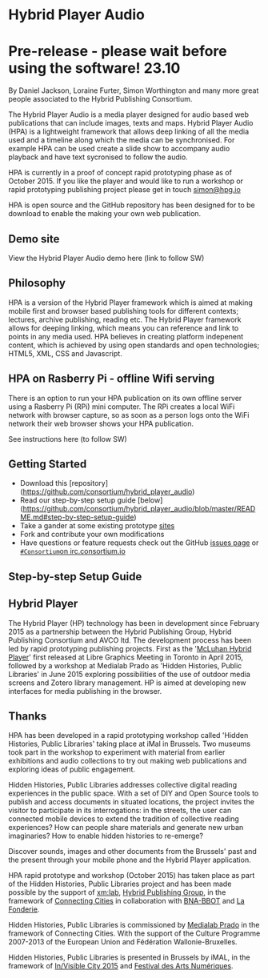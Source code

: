 # Hybrid Player Audio

# Pre-release - please wait before using the software! 23.10

By Daniel Jackson, Loraine Furter, Simon Worthington and many more great people associated to the Hybrid Publishing Consortium.

The Hybrid Player Audio is a media player designed for audio based web publications that can include images, texts and maps. Hybrid Player Audio (HPA) is a lightweight framework that allows deep linking of all the media used and a timeline along which the media can be synchronised. For example HPA can be used create a slide show to accompany audio playback and have text sycronised to follow the audio. 

HPA is currently in a proof of concept rapid prototyping phase as of October 2015. If you like the player and would like to run a workshop or rapid prototyping publishing project please get in touch simon@hpg.io

HPA is open source and the GitHub repository has been designed for to be download to enable the making your own web publication.

## Demo site

View the Hybrid Player Audio demo here (link to follow SW)

## Philosophy

HPA is a version of the Hybrid Player framework which is aimed at making mobile first and browser based publishing tools for different contexts; lectures, archive publishing, reading etc. The Hybrid Player framework allows for deeping linking, which means you can reference and link to points in any media used. HPA believes in creating platform indepenent content, which is achieved by using open standards and open technologies; HTML5, XML, CSS and Javascript.

## HPA on Rasberry Pi - offline Wifi serving

There is an option to run your HPA publication on its own offline server using a Rasberry Pi (RPi) mini computer. The RPi creates a local WiFi network with browser capture, so as soon as a person logs onto the WiFi network their web browser shows your HPA publication.

See instructions here (to follow SW)

## Getting Started

* Download this [repository] (https://github.com/consortium/hybrid_player_audio)
* Read our step-by-step setup guide [below] (https://github.com/consortium/hybrid_player_audio/blob/master/README.md#step-by-step-setup-guide)
* Take a gander at some existing prototype [sites](https://github.com/consortium/hybrid_player_audio/wiki/Sites)
* Fork and contribute your own modifications
* Have questions or feature requests check out the GitHub [issues page](https://github.com/consortium/hybrid_player_audio/issues) or [`#Consortium`on irc.consortium.io](https://irc.consortium.io/luser/?channels=Consortium)

## Step-by-step Setup Guide



## Hybrid Player 

The Hybrid Player (HP) technology has been in development since February 2015 as a partnership between the Hybrid Publishing Group, Hybrid Publishing Consortium and AVCO ltd. The development process has been led by rapid prototyping publishing projects. First as the '[McLuhan Hybrid Player](https://mcluhan.consortium.io/)' first released at Libre Graphics Meeting in Toronto in April 2015, followed by a workshop at Medialab Prado as 'Hidden Histories, Public Libraries' in June 2015 exploring possibilities of the use of outdoor media screens and Zotero library management. HP is aimed at developing new interfaces for media publishing in the browser.

## Thanks

HPA has been developed in a rapid prototyping workshop called 'Hidden Histories, Public Libraries' taking place at iMal in Brussels. Two museums took part in the workshop to experiment with material from earlier exhibitions and audio collections to try out making web publications and exploring ideas of public engagement.

Hidden Histories, Public Libraries addresses collective digital reading experiences in the public space. With a set of DIY and Open Source tools to publish and access documents in situated locations, the project invites the visitor to participate in its interrogations: in the streets, the user can connected mobile devices to extend the tradition of collective reading experiences? How can people share materials and generate new urban imaginaries? How to enable hidden histories to re-emerge?

Discover sounds, images and other documents from the Brussels' past and the present through your mobile phone and the Hybrid Player application.

HPA rapid prototype and workshop (October 2015) has taken place as part of the Hidden Histories, Public Libraries project and has been made possible by the support of [xm:lab](http://www.xmlab.org/), [Hybrid Publishing Group](http://hpg.io/), in the framework of [Connecting Cities](http://www.imal.org/connectingcities2015) in collaboration with [BNA-BBOT](http://www.bna-bbot.be/) and [La Fonderie](http://www.lafonderie.be/).

Hidden Histories, Public Libraries is commissioned by [Medialab Prado](http://medialab-prado.es/?lang=en) in the framework of Connecting Cities.
With the support of the Culture Programme 2007-2013 of the European Union and Fédération Wallonie-Bruxelles.

Hidden Histories, Public Libraries is presented in Brussels by iMAL, in the framework of [In/Visible City 2015](http://www.connectingcities.net/city-vision/visible-city-2015) and [Festival des Arts Numériques](http://www.laquinzainenumerique.be/).
